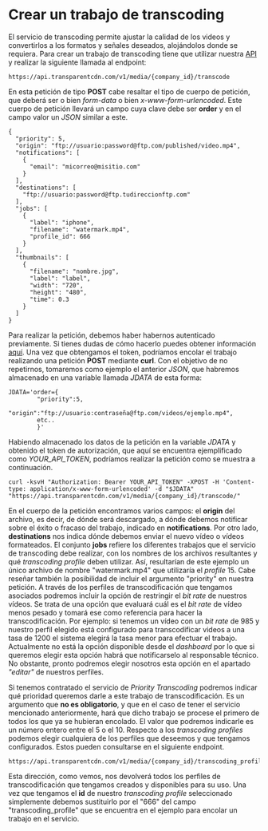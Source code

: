 # Crear un trabajo de transcoding

El servicio de transcoding permite ajustar la calidad de los videos y convertirlos a los formatos y señales deseados, alojándolos donde se requiera. Para crear un trabajo de transcoding tiene que utilizar nuestra [API](https://api.transparentcdn.com/docs) y realizar la siguiente llamada al endpoint:

```
https://api.transparentcdn.com/v1/media/{company_id}/transcode
```

En esta petición de tipo **POST** cabe resaltar el tipo de cuerpo de petición, que deberá ser o bien _form-data_ o bien _x-www-form-urlencoded_. Este cuerpo de petición llevará un campo cuya clave debe ser **order** y en el campo valor un _JSON_ similar a este.

```
{
  "priority": 5,
  "origin": "ftp://usuario:password@ftp.com/published/video.mp4",
  "notifications": [
    {
      "email": "micorreo@misitio.com"
    }
  ],
  "destinations": [
    "ftp://usuario:password@ftp.tudireccionftp.com"
  ],
  "jobs": [
    {
      "label": "iphone",
      "filename": "watermark.mp4",
      "profile_id": 666
    }
  ],
  "thumbnails": [
    {
      "filename": "nombre.jpg",
      "label": "label",
      "width": "720",
      "height": "480",
      "time": 0.3
    }
  ]
}
```

Para realizar la petición, debemos haber habernos autenticado previamente. Si tienes dudas de cómo hacerlo puedes obtener información [aquí](https://docs.transparentedge.eu/api/autenticacion). Una vez que obtengamos el token, podríamos encolar el trabajo realizando una petición **POST** mediante **curl**. Con el objetivo de no repetirnos, tomaremos como ejemplo el anterior _JSON_, que habremos almacenado en una variable llamada _JDATA_ de esta forma:

```
JDATA='order={
        "priority":5,
        "origin":"ftp://usuario:contraseña@ftp.com/videos/ejemplo.mp4",
        etc..
        }'
```

Habiendo almacenado los datos de la petición en la variable _JDATA_ y obtenido el token de autorización, que aquí se encuentra ejemplificado como _YOUR\_API\_TOKEN_,  podríamos realizar la petición como se muestra a continuación.

```
curl -ksvH "Authorization: Bearer YOUR_API_TOKEN" -XPOST -H 'Content-type: application/x-www-form-urlencoded' -d "$JDATA" "https://api.transparentcdn.com/v1/media/{company_id}/transcode/"
```

En el cuerpo de la petición encontramos varios campos: el **origin** del archivo, es decir, de dónde será descargado, a dónde debemos notificar sobre el éxito o fracaso del trabajo, indicado en **notifications**. Por otro lado, **destinations** nos indica dónde debemos enviar el nuevo vídeo o vídeos formateados. El conjunto **jobs** refiere los diferentes trabajos que el servicio de transcoding debe realizar, con los nombres de los archivos resultantes y qué _transcoding profile_ deben utilizar. Así, resultarían de este ejemplo un único archivo de nombre "watermark.mp4" que utilizaría el _profile_ 15. Cabe reseñar también la posibilidad de incluir el argumento "priority" en nuestra petición. A través de los perfiles de transcodificación que tengamos asociados podremos incluir la opción de restringir el _bit rate_ de nuestros vídeos. Se trata de una opción que evaluará cuál es el _bit rate_ de vídeo menos pesado y tomará ese como referencia para hacer la transcodificación. Por ejemplo: si tenemos un vídeo con un _bit rate_ de 985 y nuestro perfil elegido está configurado para transcodificar videos a una tasa de 1200 el sistema elegirá la tasa menor para efectuar el trabajo. Actualmente no está la opción disponible desde el _dashboard_ por lo que si queremos elegir esta opción habrá que notificarselo al responsable técnico. No obstante, pronto podremos elegir nosotros esta opción en el apartado _"editar"_  de nuestros perfiles.

Si tenemos contratado el servicio de _Priority Transcoding_ podremos indicar qué prioridad queremos darle a este trabajo de transcodificación. Es un argumento que **no es obligatorio**, y que en el caso de tener el servicio mencionado anteriormente, hará que dicho trabajo se procese el primero de todos los que ya se hubieran encolado. El valor que podremos indicarle es un número entero entre el 5 o el 10. Respecto a los _transcoding profiles_ podemos elegir cualquiera de los perfiles que deseemos y que tengamos configurados. Estos pueden consultarse en el siguiente endpoint.

```
https://api.transparentcdn.com/v1/media/{company_id}/transcoding_profiles/
```

Esta dirección, como vemos, nos devolverá todos los perfiles de transcodificación que tengamos creados y disponibles para su uso. Una vez que tengamos el **id** de nuestro _transcoding profile_ seleccionado simplemente debemos sustituirlo por el "666" del campo "transcoding\_profile" que se encuentra en el ejemplo para encolar un trabajo en el servicio.
